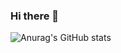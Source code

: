 ### Hi there 👋
![Anurag's GitHub stats](https://github-readme-stats.vercel.app/api?username=nianny)

